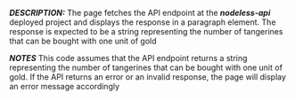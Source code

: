 ***DESCRIPTION:*** The page fetches the API endpoint at the ***nodeless-api*** deployed project and displays the response in a paragraph element. The response is expected to be a string representing the number of tangerines that can be bought with one unit of gold


***NOTES*** This code assumes that the API endpoint returns a string representing the number of tangerines that can be bought with one unit of gold. If the API returns an error or an invalid response, the page will display an error message accordingly
